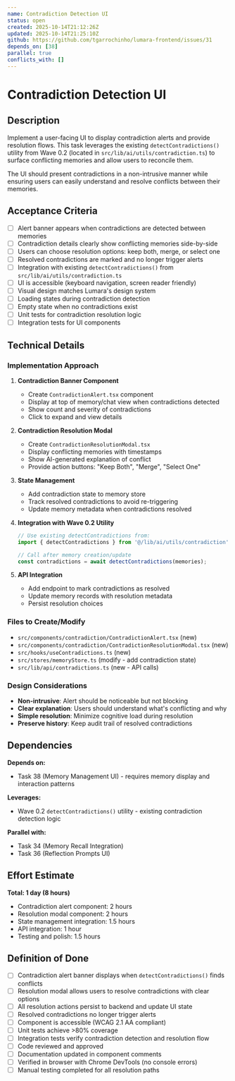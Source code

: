 ```yaml
---
name: Contradiction Detection UI
status: open
created: 2025-10-14T21:12:26Z
updated: 2025-10-14T21:25:10Z
github: https://github.com/tgarrochinho/lumara-frontend/issues/31
depends_on: [38]
parallel: true
conflicts_with: []
---
```


# Contradiction Detection UI

## Description

Implement a user-facing UI to display contradiction alerts and provide resolution flows. This task leverages the existing `detectContradictions()` utility from Wave 0.2 (located in `src/lib/ai/utils/contradiction.ts`) to surface conflicting memories and allow users to reconcile them.

The UI should present contradictions in a non-intrusive manner while ensuring users can easily understand and resolve conflicts between their memories.

## Acceptance Criteria

- [ ] Alert banner appears when contradictions are detected between memories
- [ ] Contradiction details clearly show conflicting memories side-by-side
- [ ] Users can choose resolution options: keep both, merge, or select one
- [ ] Resolved contradictions are marked and no longer trigger alerts
- [ ] Integration with existing `detectContradictions()` from `src/lib/ai/utils/contradiction.ts`
- [ ] UI is accessible (keyboard navigation, screen reader friendly)
- [ ] Visual design matches Lumara's design system
- [ ] Loading states during contradiction detection
- [ ] Empty state when no contradictions exist
- [ ] Unit tests for contradiction resolution logic
- [ ] Integration tests for UI components

## Technical Details

### Implementation Approach

1. **Contradiction Banner Component**
   - Create `ContradictionAlert.tsx` component
   - Display at top of memory/chat view when contradictions detected
   - Show count and severity of contradictions
   - Click to expand and view details

2. **Contradiction Resolution Modal**
   - Create `ContradictionResolutionModal.tsx`
   - Display conflicting memories with timestamps
   - Show AI-generated explanation of conflict
   - Provide action buttons: "Keep Both", "Merge", "Select One"

3. **State Management**
   - Add contradiction state to memory store
   - Track resolved contradictions to avoid re-triggering
   - Update memory metadata when contradictions resolved

4. **Integration with Wave 0.2 Utility**
   ```typescript
   // Use existing detectContradictions from:
   import { detectContradictions } from '@/lib/ai/utils/contradiction';

   // Call after memory creation/update
   const contradictions = await detectContradictions(memories);
   ```

5. **API Integration**
   - Add endpoint to mark contradictions as resolved
   - Update memory records with resolution metadata
   - Persist resolution choices

### Files to Create/Modify

- `src/components/contradiction/ContradictionAlert.tsx` (new)
- `src/components/contradiction/ContradictionResolutionModal.tsx` (new)
- `src/hooks/useContradictions.ts` (new)
- `src/stores/memoryStore.ts` (modify - add contradiction state)
- `src/lib/api/contradictions.ts` (new - API calls)

### Design Considerations

- **Non-intrusive**: Alert should be noticeable but not blocking
- **Clear explanation**: Users should understand what's conflicting and why
- **Simple resolution**: Minimize cognitive load during resolution
- **Preserve history**: Keep audit trail of resolved contradictions

## Dependencies

**Depends on:**
- Task 38 (Memory Management UI) - requires memory display and interaction patterns

**Leverages:**
- Wave 0.2 `detectContradictions()` utility - existing contradiction detection logic

**Parallel with:**
- Task 34 (Memory Recall Integration)
- Task 36 (Reflection Prompts UI)

## Effort Estimate

**Total: 1 day (8 hours)**

- Contradiction alert component: 2 hours
- Resolution modal component: 2 hours
- State management integration: 1.5 hours
- API integration: 1 hour
- Testing and polish: 1.5 hours

## Definition of Done

- [ ] Contradiction alert banner displays when `detectContradictions()` finds conflicts
- [ ] Resolution modal allows users to resolve contradictions with clear options
- [ ] All resolution actions persist to backend and update UI state
- [ ] Resolved contradictions no longer trigger alerts
- [ ] Component is accessible (WCAG 2.1 AA compliant)
- [ ] Unit tests achieve >80% coverage
- [ ] Integration tests verify contradiction detection and resolution flow
- [ ] Code reviewed and approved
- [ ] Documentation updated in component comments
- [ ] Verified in browser with Chrome DevTools (no console errors)
- [ ] Manual testing completed for all resolution paths
